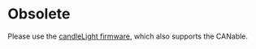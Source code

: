 Obsolete
========

Please use the [candleLight firmware](https://github.com/HubertD/candleLight_fw), which also supports the CANable.
